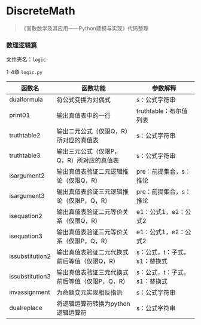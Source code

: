 # DiscreteMath
> 《离散数学及其应用——Python建模与实现》代码整理
>

### 数理逻辑篇

文件夹名：`logic`

1-4章 `logic.py`

| 函数名          | 函数功能                                        | 参数解释                     |
| --------------- | ----------------------------------------------- | ---------------------------- |
| dualformula     | 将公式变换为对偶式                              | s：公式字符串                |
| print01         | 输出真值表中的一行                              | truthtable：布尔值列表       |
| truthtable2     | 输出二元公式（仅限Q，R）所对应的真值表          | s：公式字符串                |
| truthtable3     | 输出三元公式（仅限P，Q，R）所对应的真值表       | s：公式字符串                |
| isargument2     | 输出真值表验证二元逻辑推论（仅限Q，R）          | pre：前提集合，s：推论       |
| isargument3     | 输出真值表验证三元逻辑推论（仅限P，Q，R）       | pre：前提集合，s：推论       |
| isequation2     | 输出真值表验证二元等价关系（仅限Q，R）          | e1：公式1，e2：公式2         |
| isequation3     | 输出真值表验证三元等价关系（仅限P，Q，R）       | e1：公式1，e2：公式2         |
| issubstitution2 | 输出真值表验证二元代换式前后等值（仅限Q，R）    | s：公式，t：子式，s1：替换式 |
| issubstitution3 | 输出真值表验证三元代换式前后等值（仅限P，Q，R） | s：公式，t：子式，s1：替换式 |
| invassignment   | 为命题变元实现相反指派                          | s：公式字符串                |
| dualreplace     | 将逻辑运算符转换为python逻辑运算符              | s：公式字符串                |


